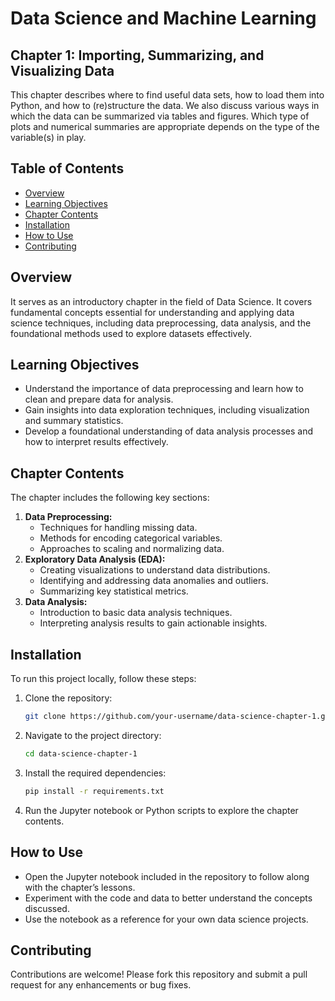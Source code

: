 # Data Science and Machine Learning

## Chapter 1: Importing, Summarizing, and Visualizing Data
This chapter describes where to find useful data sets, how to load them into Python, and how to (re)structure the data. We also discuss various ways in which the data can be summarized via tables and figures. Which type of plots and numerical summaries are appropriate depends on the type of the variable(s) in play.

## Table of Contents

- [Overview](#overview)
- [Learning Objectives](#learning-objectives)
- [Chapter Contents](#chapter-contents)
- [Installation](#installation)
- [How to Use](#how-to-use)
- [Contributing](#contributing)

## Overview
It serves as an introductory chapter in the field of Data Science. It covers fundamental concepts essential for understanding and applying data science techniques, including data preprocessing, data analysis, and the foundational methods used to explore datasets effectively.

## Learning Objectives
- Understand the importance of data preprocessing and learn how to clean and prepare data for analysis.
- Gain insights into data exploration techniques, including visualization and summary statistics.
- Develop a foundational understanding of data analysis processes and how to interpret results effectively.

## Chapter Contents
The chapter includes the following key sections:

1. **Data Preprocessing:**
   - Techniques for handling missing data.
   - Methods for encoding categorical variables.
   - Approaches to scaling and normalizing data.
2. **Exploratory Data Analysis (EDA):**
   - Creating visualizations to understand data distributions.
   - Identifying and addressing data anomalies and outliers.
   - Summarizing key statistical metrics.
3. **Data Analysis:**
   - Introduction to basic data analysis techniques.
   - Interpreting analysis results to gain actionable insights.

## Installation

To run this project locally, follow these steps:

1. Clone the repository:
    ```sh
    git clone https://github.com/your-username/data-science-chapter-1.git
    ```

2. Navigate to the project directory:
    ```sh
    cd data-science-chapter-1
    ```

3. Install the required dependencies:
    ```sh
    pip install -r requirements.txt
    ```

4. Run the Jupyter notebook or Python scripts to explore the chapter contents.

## How to Use
- Open the Jupyter notebook included in the repository to follow along with the chapter’s lessons.
- Experiment with the code and data to better understand the concepts discussed.
- Use the notebook as a reference for your own data science projects.

## Contributing
Contributions are welcome! Please fork this repository and submit a pull request for any enhancements or bug fixes.
